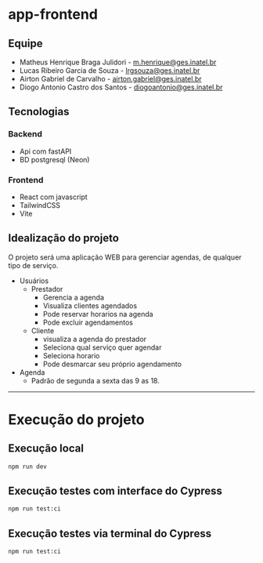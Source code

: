 # app-frontend

## Equipe
- Matheus Henrique Braga Julidori - m.henrique@ges.inatel.br
- Lucas Ribeiro Garcia de Souza - lrgsouza@ges.inatel.br
- Airton Gabriel de Carvalho - airton.gabriel@ges.inatel.br
- Diogo Antonio Castro dos Santos - diogoantonio@ges.inatel.br

## Tecnologias
### Backend
- Api com fastAPI
- BD postgresql (Neon)

### Frontend
- React com javascript
- TailwindCSS
- Vite

## Idealização do projeto

O projeto será uma aplicação WEB para gerenciar agendas, de qualquer tipo de serviço.

- Usuários
    - Prestador
        - Gerencia a agenda
        - Visualiza clientes agendados
        - Pode reservar horarios na agenda
        - Pode excluir agendamentos
    - Cliente
        - visualiza a agenda do prestador
        - Seleciona qual serviço quer agendar
        - Seleciona horario
        - Pode desmarcar seu próprio agendamento
- Agenda
    - Padrão de segunda a sexta das 9 as 18.

---

# Execução do projeto

## Execução local
~~~bash
npm run dev
~~~

## Execução testes com interface do Cypress
~~~bash
npm run test:ci
~~~

## Execução testes via terminal do Cypress
~~~bash
npm run test:ci
~~~